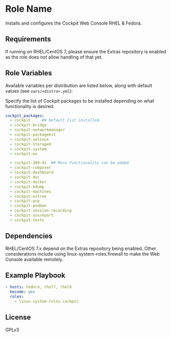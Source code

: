 # Role Name

Installs and configures the Cockpit Web Console RHEL & Fedora.

## Requirements

If running on RHEL/CentOS 7, please ensure the Extras repository is enabled as the role does not allow handling of that yet.

## Role Variables

Available variables per distribution are listed below, along with default values (see `vars/<distro>.yml`):

Specify the list of Cockpit packages to be installed depending on what functionality is desired.

```yaml
cockpit_packages: 
  - cockpit		## Default list installed.
  - cockpit-bridge
  - cockpit-networkmanager
  - cockpit-packagekit
  - cockpit-selinux
  - cockpit-storaged
  - cockpit-system
  - cockpit-ws

  - cockpit-389-ds	## More functionality can be added
  - cockpit-composer
  - cockpit-dashboard
  - cockpit-doc
  - cockpit-docker
  - cockpit-kdump
  - cockpit-machines
  - cockpit-ostree
  - cockpit-pcp
  - cockpit-podman
  - cockpit-session-recording
  - cockpit-sosreport
  - cockpit-tests
```


## Dependencies

RHEL/CentOS 7.x depend on the Extras repository being enabled.  Other considerations include using linux-system-roles.firewall to make the Web Console available remotely.

## Example Playbook

```yaml
- hosts: fedora, rhel7, rhel8
  become: yes
  roles:
    - linux-system-roles.cockpit
```

## License

GPLv3

